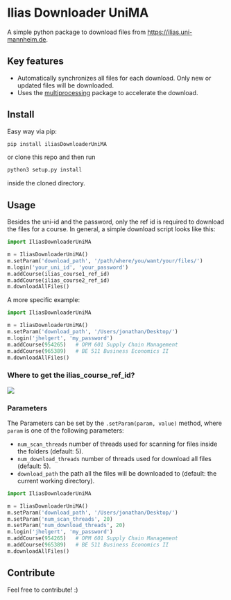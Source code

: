 
# Ilias Downloader UniMA

A simple python package to download files from https://ilias.uni-mannheim.de.

## Key features

- Automatically synchronizes all files for each download. Only new or updated files will be downloaded.
- Uses the [multiprocessing](https://docs.python.org/3/library/multiprocessing.html) package to accelerate the download.

## Install

Easy way via pip:

```bash
pip install iliasDownloaderUniMA
```

or clone this repo and then run

``` bash
python3 setup.py install 
```

inside the cloned directory.

## Usage

Besides the uni-id and the password, only the ref id is required to download
the files for a course. In general, a simple download script looks like this:

```python
import IliasDownloaderUniMA

m = IliasDownloaderUniMA()
m.setParam('download_path', '/path/where/you/want/your/files/')
m.login('your_uni_id', 'your_password')
m.addCourse(ilias_course1_ref_id)
m.addCourse(ilias_course2_ref_id)
m.downloadAllFiles()
```

A more specific example:

```python
import IliasDownloaderUniMA

m = IliasDownloaderUniMA()
m.setParam('download_path', '/Users/jonathan/Desktop/')
m.login('jhelgert', 'my_password')
m.addCourse(954265)   # OPM 601 Supply Chain Management
m.addCourse(965389)   # BE 511 Business Economics II
m.downloadAllFiles()
```

### Where to get the ilias_course_ref_id?

![](https://i.imgur.com/1MKl9un.png)

### Parameters

The Parameters can be set by the `.setParam(param, value)` method, where
`param` is one of the following parameters:

- `num_scan_threads` number of threads used for scanning for files
inside the folders (default: 5).
- `num_download_threads` number of threads used for download all files (default: 5).
- `download_path` the path all the files will be downloaded to (default: the current working directory).


```python
import IliasDownloaderUniMA

m = IliasDownloaderUniMA()
m.setParam('download_path', '/Users/jonathan/Desktop/')
m.setParam('num_scan_threads', 20)
m.setParam('num_download_threads', 20)
m.login('jhelgert', 'my_password')
m.addCourse(954265)   # OPM 601 Supply Chain Management
m.addCourse(965389)   # BE 511 Business Economics II
m.downloadAllFiles()
```


## Contribute

Feel free to contribute! :)